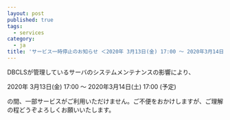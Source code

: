 ```yaml
---
layout: post
published: true
tags:
  - services
category:
  - ja
title: 'サービス一時停止のお知らせ ＜2020年 3月13日(金) 17:00 ～ 2020年3月14日(土) 17:00＞'
---
```

DBCLSが管理しているサーバのシステムメンテナンスの影響により、

2020年 3月13日(金) 17:00 ～ 2020年3月14日(土) 17:00 (予定)

の間、一部サービスがご利用いただけません。ご不便をおかけしますが、ご理解の程どうぞよろしくお願いいたします。
